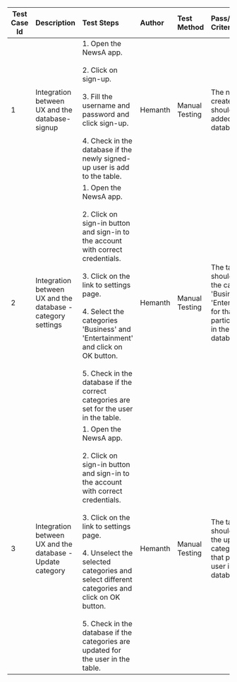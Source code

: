 
| Test Case Id |    Description    |            Test Steps           |    Author    |   Test Method   |       Pass/Fail Criteria      |
| ------------ | :---------------- | :------------------------------ | :----------- | :-------------- | :---------------------------- |
| 1 | Integration between UX and the database- signup | 1. Open the NewsA app. <br /> <br /> 2. Click on sign-up. <br /> <br /> 3. Fill the username and password and click sign-up.  <br /> <br /> 4. Check in the database if the newly signed-up user is add to the table. <br /> | Hemanth | Manual Testing | The newly created user should be added to the database. |
| 2 | Integration between UX and the database - category settings | 1. Open the NewsA app. <br /> <br /> 2. Click on sign-in button and sign-in to the account with correct credentials. <br /> <br /> 3. Click on the link to settings page.  <br /> <br /> 4. Select the categories 'Business' and 'Entertainment' and click on OK button. <br /> <br /> 5. Check in the database if the correct categories are set for the user in the table. <br /> | Hemanth | Manual Testing | The table should show the categories 'Business' and 'Entertainment' for that particular user in the database. |
| 3 | Integration between UX and the database - Update category | 1. Open the NewsA app. <br /> <br /> 2. Click on sign-in button and sign-in to the account with correct credentials. <br /> <br /> 3. Click on the link to settings page.  <br /> <br /> 4. Unselect the selected categories and select different categories and click on OK button. <br /> <br /> 5. Check in the database if the categories are updated for the user in the table. <br /> | Hemanth | Manual Testing | The table should show the updated categories for that particular user in the database. |
